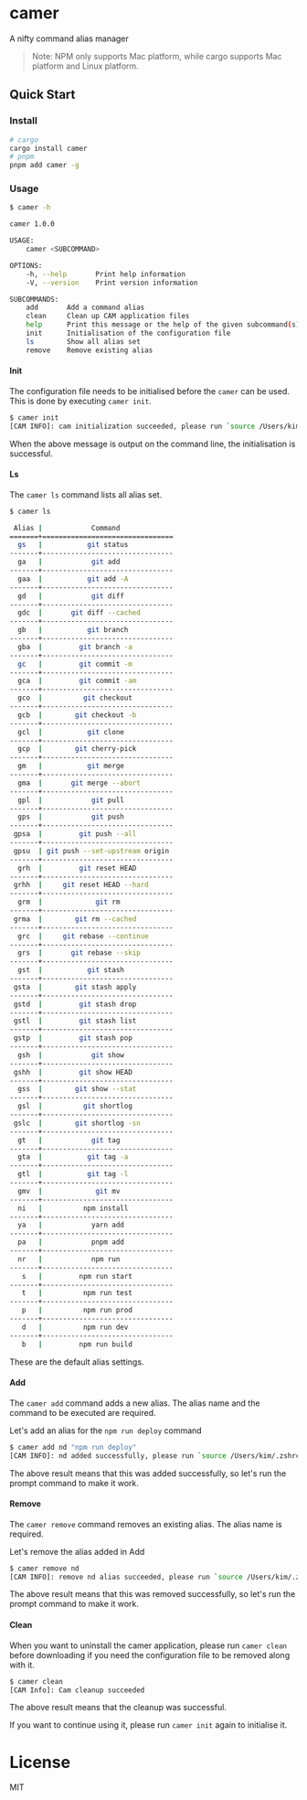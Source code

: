 # camer

A nifty command alias manager

> Note: NPM only supports Mac platform, while cargo supports Mac platform and Linux platform.

## Quick Start


### Install

```bash
# cargo
cargo install camer
# pnpm
pnpm add camer -g
```

### Usage

```bash
$ camer -h
```

```bash
camer 1.0.0

USAGE:
    camer <SUBCOMMAND>

OPTIONS:
    -h, --help       Print help information
    -V, --version    Print version information

SUBCOMMANDS:
    add       Add a command alias
    clean     Clean up CAM application files
    help      Print this message or the help of the given subcommand(s)
    init      Initialisation of the configuration file
    ls        Show all alias set
    remove    Remove existing alias
```

#### Init
The configuration file needs to be initialised before the `camer` can be used. This is done by executing `camer init`.

```bash
$ camer init
[CAM INFO]: cam initialization succeeded, please run `source /Users/kim/.zshrc`
```
When the above message is output on the command line, the initialisation is successful.

#### Ls
The `camer ls` command lists all alias set.

```bash
$ camer ls
```
```bash
 Alias |            Command
=======+================================
  gs   |           git status
-------+--------------------------------
  ga   |            git add
-------+--------------------------------
  gaa  |           git add -A
-------+--------------------------------
  gd   |            git diff
-------+--------------------------------
  gdc  |       git diff --cached
-------+--------------------------------
  gb   |           git branch
-------+--------------------------------
  gba  |         git branch -a
-------+--------------------------------
  gc   |         git commit -m
-------+--------------------------------
  gca  |         git commit -am
-------+--------------------------------
  gco  |          git checkout
-------+--------------------------------
  gcb  |        git checkout -b
-------+--------------------------------
  gcl  |           git clone
-------+--------------------------------
  gcp  |        git cherry-pick
-------+--------------------------------
  gm   |           git merge
-------+--------------------------------
  gma  |       git merge --abort
-------+--------------------------------
  gpl  |            git pull
-------+--------------------------------
  gps  |            git push
-------+--------------------------------
 gpsa  |         git push --all
-------+--------------------------------
 gpsu  | git push --set-upstream origin
-------+--------------------------------
  grh  |         git reset HEAD
-------+--------------------------------
 grhh  |     git reset HEAD --hard
-------+--------------------------------
  grm  |             git rm
-------+--------------------------------
 grma  |        git rm --cached
-------+--------------------------------
  grc  |     git rebase --continue
-------+--------------------------------
  grs  |       git rebase --skip
-------+--------------------------------
  gst  |           git stash
-------+--------------------------------
 gsta  |        git stash apply
-------+--------------------------------
 gstd  |         git stash drop
-------+--------------------------------
 gstl  |         git stash list
-------+--------------------------------
 gstp  |         git stash pop
-------+--------------------------------
  gsh  |            git show
-------+--------------------------------
 gshh  |         git show HEAD
-------+--------------------------------
  gss  |        git show --stat
-------+--------------------------------
  gsl  |          git shortlog
-------+--------------------------------
 gslc  |        git shortlog -sn
-------+--------------------------------
  gt   |            git tag
-------+--------------------------------
  gta  |           git tag -a
-------+--------------------------------
  gtl  |           git tag -l
-------+--------------------------------
  gmv  |             git mv
-------+--------------------------------
  ni   |          npm install
-------+--------------------------------
  ya   |            yarn add
-------+--------------------------------
  pa   |            pnpm add
-------+--------------------------------
  nr   |            npm run
-------+--------------------------------
   s   |         npm run start
-------+--------------------------------
   t   |          npm run test
-------+--------------------------------
   p   |          npm run prod
-------+--------------------------------
   d   |          npm run dev
-------+--------------------------------
   b   |         npm run build
```
These are the default alias settings.

#### Add
The `camer add` command adds a new alias. The alias name and the command to be executed are required.

Let's add an alias for the `npm run deploy` command
```bash
$ camer add nd "npm run deploy"
[CAM INFO]: nd added successfully, please run `source /Users/kim/.zshrc`
```
The above result means that this was added successfully, so let's run the prompt command to make it work.

#### Remove
The `camer remove` command removes an existing alias. The alias name is required.

Let's remove the alias added in Add
```bash
$ camer remove nd
[CAM INFO]: remove nd alias succeeded, please run `source /Users/kim/.zshrc`
```
The above result means that this was removed successfully, so let's run the prompt command to make it work.

#### Clean
When you want to uninstall the camer application, please run `camer clean` before downloading if you need the configuration file to be removed along with it.

```bash
$ camer clean
[CAM Info]: Cam cleanup succeeded
```
The above result means that the cleanup was successful.

If you want to continue using it, please run `camer init` again to initialise it.
# License
MIT
